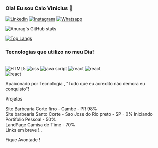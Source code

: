 
### Ola! Eu sou Caio Vinicius 👋

[![Linkedin](https://img.shields.io/badge/LinkedIn-0077B5?style=for-the-badge&logo=linkedin&logoColor=white)](https://www.linkedin.com/in/caioprogramadorpr/)
[![Instagram](https://img.shields.io/badge/Instagram-E4405F?style=for-the-badge&logo=instagram&logoColor=white)](https://www.instagram.com/viniciuss_caiio/)
[![Whatsapp](https://img.shields.io/badge/WhatsApp-25D366?style=for-the-badge&logo=whatsapp&logoColor=white)](https://web.whatsapp.com/send?phone=5543999605565)


![Anurag's GitHub stats](https://github-readme-stats.vercel.app/api?username=CaioDevPR&show=true&theme=highcontrast)

[![Top Langs](https://github-readme-stats.vercel.app/api/top-langs/?username=CaioDevPR)](https://github.com/CaioDevPR)


### Tecnologias que utilizo no meu Dia!

<div style="display: inline_block"><br>
<img align="Center" alt="HTML5" src="https://img.shields.io/badge/HTML-239120?style=for-the-badge&logo=html5&logoColor=white" />
<img align="Center" alt="css" src="https://img.shields.io/badge/CSS-239120?&style=for-the-badge&logo=css3&logoColor=white" />
<img align="Center" alt="java script" src="https://img.shields.io/badge/JavaScript-323330?style=for-the-badge&logo=javascript&logoColor=F7DF1E" />
<img align="Center" alt="react" src="https://img.shields.io/badge/react%20os-0088CC?style=for-the-badge&logo=reactos&logoColor=white" />
<img align="Center" alt="react" src="https://img.shields.io/badge/C%23-239120?style=for-the-badge&logo=c-sharp&logoColor=white" /></div> 
<img align="Center" alt="react" src="https://img.shields.io/badge/TypeScript-007ACC?style=for-the-badge&logo=typescript&logoColor=white" /></div><br>

Apaixonado por Tecnologia , "Tudo que eu acredito não demora eu conquisto"!


Projetos <br>

Site Barbearia Corte fino - Cambe - PR 98% <br>
Site barbearia Santo Corte - Sao Jose do Rio preto - SP - 0% Iniciando<br>
Portifolio Pessoal - 50% <br>
LandPage Camisa de Time - 70% <br>
Links em breve !.. <br>

Fique Avontade ! 
